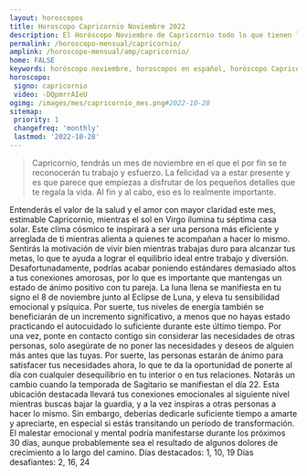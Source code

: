 ```yaml
---
layout: horoscopos
title: Horoscopo Capricornio Noviembre 2022
description: El Horóscopo Noviembre de Capricornio todo lo que tienen los astros preparados para este mes, amor, trabajo, familia. Todo sobre astrologia, tarot, predicciones. Horoscopo gratis en español, predicciones y astrología.
permalink: /horoscopo-mensual/capricornio/
amplink: /horoscopo-mensual/amp/capricornio/
home: FALSE
keywords: horóscopo noviembre, horoscopos en español, horóscopo Capricornio noviembre , horóscopo esperanza gracia, horoscop, horóscopos gratis, horoscopo Capricornio, Tarot, Astrologia, Zodíaco, Capricornio, horoscopo gratis, horoscopo del mes 
horoscopo:
 signo: capricornio
 video: -DQpmrrAIeU
ogimg: /images/mes/capricornio_mes.png#2022-10-28
sitemap:
 priority: 1
 changefreq: 'monthly'
 lastmod: '2022-10-28'
---
```



 > Capricornio, tendrás un mes de noviembre en el que el por fin se te reconocerán tu trabajo y esfuerzo. La felicidad va a estar presente y es que parece que empiezas a disfrutar de los pequeños detalles que te regala la vida. Al fin y al cabo, eso es lo realmente importante.



Entenderás el valor de la salud y el amor con mayor claridad este mes, estimable Capricornio, mientras el sol en Virgo ilumina tu séptima casa solar.
Este clima cósmico te inspirará a ser una persona más eficiente y arreglada de ti mientras alienta a quienes te acompañan a hacer lo mismo. Sentirás la motivación de vivir bien mientras trabajas duro para alcanzar tus metas, lo que te ayuda a lograr el equilibrio ideal entre trabajo y diversión. Desafortunadamente, podrías acabar poniendo estándares demasiado altos a tus conexiones amorosas, por lo que es importante que mantengas un estado de ánimo positivo con tu pareja.
La luna llena se manifiesta en tu signo el 8 de noviembre junto al Eclipse de Luna, y eleva tu sensibilidad emocional y psíquica. Por suerte, tus niveles de energía también se beneficiarán de un incremento significativo, a menos que no hayas estado practicando el autocuidado lo suficiente durante este último tiempo. Por una vez, ponte en contacto contigo sin considerar las necesidades de otras personas, solo asegúrate de no poner las necesidades y deseos de alguien más antes que las tuyas. Por suerte, las personas estarán de ánimo para satisfacer tus necesidades ahora, lo que te da la oportunidad de ponerte al día con cualquier desequilibrio en tu interior o en tus relaciones.
Notarás un cambio cuando la temporada de Sagitario se manifiestan el día 22. Esta ubicación destacada llevará tus conexiones emocionales al siguiente nivel mientras buscas bajar la guardia, y a la vez inspiras a otras personas a hacer lo mismo. Sin embargo, deberías dedicarle suficiente tiempo a amarte y apreciarte, en especial si estás transitando un período de transformación. El malestar emocional y mental podría manifestarse durante los próximos 30 días, aunque probablemente sea el resultado de algunos dolores de crecimiento a lo largo del camino.
Días destacados: 1, 10, 19
Días desafiantes: 2, 16, 24